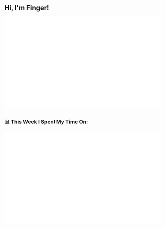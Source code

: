 <h2> Hi, I'm Finger!</h2>

<img align="right" src="https://raw.githubusercontent.com/spianmo/github-stats/master/generated/overview.svg#gh-light-mode-only">

<!-- <img align="right" height="160em" src="https://github-readme-stats-eight-theta.vercel.app/api/top-langs/?username=spianmo&layout=compact&langs_count=8&theme=algolia"/>	 -->
	
```go
package main

type Me struct {
	Name   string
	Job    string
	Code   string
	Skills string
}

func main() {
	me := &Me{
		Name:   "Finger",
		Job:    "Client-side Engineer",
		Code:   "Java, Kotlin, C#, Rust and C++ and Others",
		Skills: "Android, Security, Cross-platform client, NLP, CV, ASR ^o^",
	}
	_ = me
}
```


<h3>📊 This Week I Spent My Time On:</h3>
<img align='right' src="https://raw.githubusercontent.com/spianmo/github-stats/master/generated/languages.svg#gh-light-mode-only">

<!--START_SECTION:waka-->

```txt
Kotlin            4 hrs 56 mins   ████████▒░░░░░░░░░░░░░░░░   33.34 %
TypeScript        2 hrs 51 mins   █████░░░░░░░░░░░░░░░░░░░░   19.35 %
Python            1 hr 37 mins    ██▓░░░░░░░░░░░░░░░░░░░░░░   10.93 %
XML               1 hr 15 mins    ██░░░░░░░░░░░░░░░░░░░░░░░   08.53 %
Java              1 hr 2 mins     █▓░░░░░░░░░░░░░░░░░░░░░░░   07.10 %
```

<!--END_SECTION:waka-->

